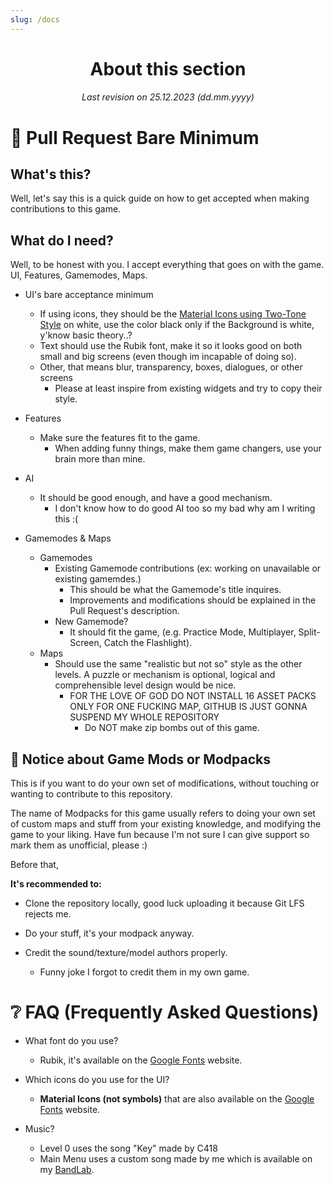 ```yaml
---
slug: /docs
---
```


<div align="center">

# About this section

###### Last revision on 25.12.2023 (dd.mm.yyyy)

</div>

# 📝 Pull Request Bare Minimum

## What's this?

Well, let's say this is a quick guide on how to get accepted when making contributions to this game.

## What do I need?

Well, to be honest with you. I accept everything that goes on with the game. UI, Features, Gamemodes, Maps.

- UI's bare acceptance minimum

  - If using icons, they should be the [Material Icons using Two-Tone Style](https://fonts.google.com/icons?icon.style=Two+tone&icon.set=Material+Icons) on white, use the color black only if the Background is white, y'know basic theory..?
  - Text should use the Rubik font, make it so it looks good on both small and big screens (even though im incapable of doing so).
  - Other, that means blur, transparency, boxes, dialogues, or other screens
    - Please at least inspire from existing widgets and try to copy their style.

- Features

  - Make sure the features fit to the game.
    - When adding funny things, make them game changers, use your brain more than mine.

- AI

  - It should be good enough, and have a good mechanism.
    - I don't know how to do good AI too so my bad why am I writing this :(

- Gamemodes & Maps
  - Gamemodes
    - Existing Gamemode contributions (ex: working on unavailable or existing gamemdes.)
      - This should be what the Gamemode's title inquires.
      - Improvements and modifications should be explained in the Pull Request's description.
    - New Gamemode?
      - It should fit the game, (e.g. Practice Mode, Multiplayer, Split-Screen, Catch the Flashlight).
  - Maps
    - Should use the same "realistic but not so" style as the other levels. A puzzle or mechanism is optional, logical and comprehensible level design would be nice.
      - FOR THE LOVE OF GOD DO NOT INSTALL 16 ASSET PACKS ONLY FOR ONE FUCKING MAP, GITHUB IS JUST GONNA SUSPEND MY WHOLE REPOSITORY
        - Do NOT make zip bombs out of this game.

## 🔧 Notice about Game Mods or Modpacks

This is if you want to do your own set of modifications, without touching or wanting to contribute to this repository.

The name of Modpacks for this game usually refers to doing your own set of custom maps and stuff from your existing knowledge, and modifying the game to your liking. Have fun because I'm not sure I can give support so mark them as unofficial, please :)

Before that,

**It's recommended to:**

- Clone the repository locally, good luck uploading it because Git LFS rejects me.

- Do your stuff, it's your modpack anyway.

- Credit the sound/texture/model authors properly.
  - Funny joke I forgot to credit them in my own game.

# ❔ FAQ (Frequently Asked Questions)

- What font do you use?

  - Rubik, it's available on the [Google Fonts](https://fonts.google.com) website.

- Which icons do you use for the UI?

  - **Material Icons (not symbols)** that are also available on the [Google Fonts](https://fonts.google.com) website.

- Music?

  - Level 0 uses the song "Key" made by C418
  - Main Menu uses a custom song made by me which is available on my [BandLab](https://www.bandlab.com/dabardibid/albums/f27d5d47-02c5-ed11-a8e0-00224844f6cb).

